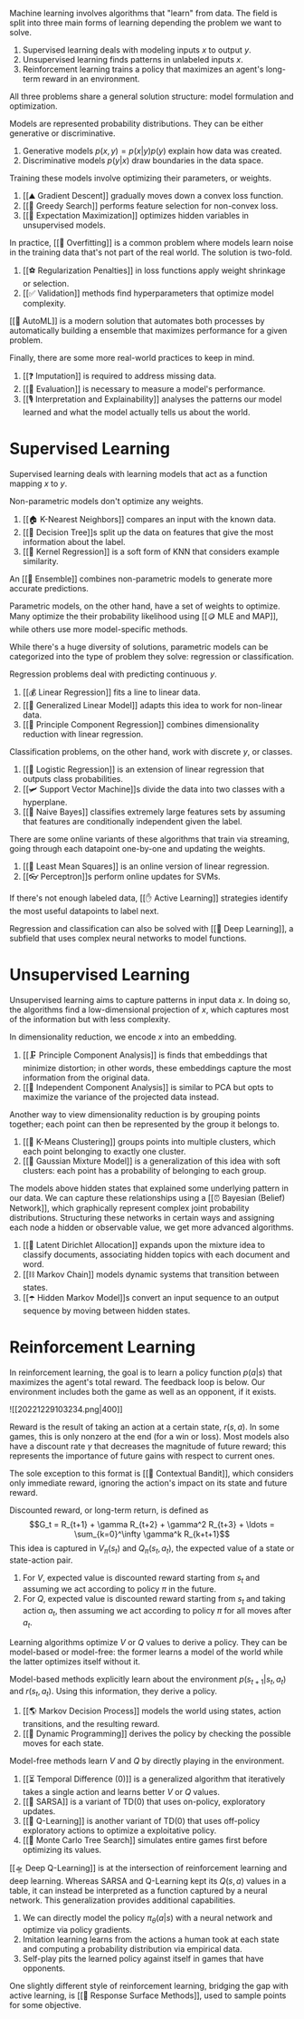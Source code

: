 Machine learning involves algorithms that "learn" from data. The field is split into three main forms of learning depending the problem we want to solve.
1. Supervised learning deals with modeling inputs $x$ to output $y$.
2. Unsupervised learning finds patterns in unlabeled inputs $x$.
3. Reinforcement learning trains a policy that maximizes an agent's long-term reward in an environment.

All three problems share a general solution structure: model formulation and optimization.

Models are represented probability distributions. They can be either generative or discriminative.
1. Generative models $p(x, y) = p(x \vert y)p(y)$ explain how data was created.
2. Discriminative models $p(y \vert x)$ draw boundaries in the data space.

Training these models involve optimizing their parameters, or weights.
1. [[⛰️ Gradient Descent]] gradually moves down a convex loss function.
2. [[🔎 Greedy Search]] performs feature selection for non-convex loss.
3. [[🎉 Expectation Maximization]] optimizes hidden variables in unsupervised models.

In practice, [[👕 Overfitting]] is a common problem where models learn noise in the training data that's not part of the real world. The solution is two-fold.
1. [[⚽️ Regularization Penalties]] in loss functions apply weight shrinkage or selection.
2. [[✅ Validation]] methods find hyperparameters that optimize model complexity.

[[👀 AutoML]] is a modern solution that automates both processes by automatically building a ensemble that maximizes performance for a given problem.

Finally, there are some more real-world practices to keep in mind.
1. [[❓ Imputation]] is required to address missing data.
2. [[💯 Evaluation]] is necessary to measure a model's performance.
3. [[🎙️ Interpretation and Explainability]] analyses the patterns our model learned and what the model actually tells us about the world.

# Supervised Learning
Supervised learning deals with learning models that act as a function mapping $x$ to $y$.

Non-parametric models don't optimize any weights.
1. [[🏠 K-Nearest Neighbors]] compares an input with the known data.
2. [[💭 Decision Tree]]s split up the data on features that give the most information about the label.
3. [[🏯 Kernel Regression]] is a soft form of KNN that considers example similarity.

An [[🎻 Ensemble]] combines non-parametric models to generate more accurate predictions.

Parametric models, on the other hand, have a set of weights to optimize. Many optimize the their probability likelihood using [[🪙 MLE and MAP]], while others use more model-specific methods.

While there's a huge diversity of solutions, parametric models can be categorized into the type of problem they solve: regression or classification.

Regression problems deal with predicting continuous $y$.
1. [[💰 Linear Regression]] fits a line to linear data.
2. [[🥢 Generalized Linear Model]] adapts this idea to work for non-linear data.
3. [[🔨 Principle Component Regression]] combines dimensionality reduction with linear regression.

Classification problems, on the other hand, work with discrete $y$, or classes.
1. [[🦠 Logistic Regression]] is an extension of linear regression that outputs class probabilities.
2. [[🛩️ Support Vector Machine]]s divide the data into two classes with a hyperplane.
3. [[👶 Naive Bayes]] classifies extremely large features sets by assuming that features are conditionally independent given the label.

There are some online variants of these algorithms that train via streaming, going through each datapoint one-by-one and updating the weights.
1. [[🗼 Least Mean Squares]] is an online version of linear regression.
2. [[👓 Perceptron]]s perform online updates for SVMs.

If there's not enough labeled data, [[✋ Active Learning]] strategies identify the most useful datapoints to label next.

Regression and classification can also be solved with [[🧠 Deep Learning]], a subfield that uses complex neural networks to model functions.

# Unsupervised Learning
Unsupervised learning aims to capture patterns in input data $x$. In doing so, the algorithms find a low-dimensional projection of $x$, which captures most of the information but with less complexity.

In dimensionality reduction, we encode $x$ into an embedding.
1. [[🗜️ Principle Component Analysis]] is finds that embeddings that minimize distortion; in other words, these embeddings capture the most information from the original data.
2. [[🍝 Independent Component Analysis]] is similar to PCA but opts to maximize the variance of the projected data instead.

Another way to view dimensionality reduction is by grouping points together; each point can then be represented by the group it belongs to.
1. [[🎒 K-Means Clustering]] groups points into multiple clusters, which each point belonging to exactly one cluster.
2. [[📼 Gaussian Mixture Model]] is a generalization of this idea with soft clusters: each point has a probability of belonging to each group.

The models above hidden states that explained some underlying pattern in our data. We can capture these relationships using a [[⏰ Bayesian (Belief) Network]], which graphically represent complex joint probability distributions. Structuring these networks in certain ways and assigning each node a hidden or observable value, we get more advanced algorithms.
1. [[📄 Latent Dirichlet Allocation]] expands upon the mixture idea to classify documents, associating hidden topics with each document and word.
2. [[⛓️ Markov Chain]] models dynamic systems that transition between states.
3. [[☂️ Hidden Markov Model]]s convert an input sequence to an output sequence by moving between hidden states.

# Reinforcement Learning
In reinforcement learning, the goal is to learn a policy function $p(a \vert s)$ that maximizes the agent's total reward. The feedback loop is below. Our environment includes both the game as well as an opponent, if it exists.

![[20221229103234.png|400]]

Reward is the result of taking an action at a certain state, $r(s, a)$. In some games, this is only nonzero at the end (for a win or loss). Most models also have a discount rate $\gamma$ that decreases the magnitude of future reward; this represents the importance of future gains with respect to current ones.

The sole exception to this format is [[🎰 Contextual Bandit]], which considers only immediate reward, ignoring the action's impact on its state and future reward.

Discounted reward, or long-term return, is defined as $$G_t = R_{t+1} + \gamma R_{t+2} + \gamma^2 R_{t+3} + \ldots = \sum_{k=0}^\infty \gamma^k R_{k+t+1}$$
This idea is captured in $V_\pi(s_t)$ and $Q_\pi(s_t, a_t)$, the expected value of a state or state-action pair.
1. For $V$, expected value is discounted reward starting from $s_t$ and assuming we act according to policy $\pi$ in the future.
2. For $Q$, expected value is discounted reward starting from $s_t$ and taking action $a_t$, then assuming we act according to policy $\pi$ for all moves after $a_t$.

Learning algorithms optimize $V$ or $Q$ values to derive a policy. They can be model-based or model-free: the former learns a model of the world while the latter optimizes itself without it.

Model-based methods explicitly learn about the environment $p(s_{t+1} \vert s_t, a_t)$ and $r(s_t, a_t)$. Using this information, they derive a policy.
1. [[🌎 Markov Decision Process]] models the world using states, action transitions, and the resulting reward.
2. [[🧨 Dynamic Programming]] derives the policy by checking the possible moves for each state.

Model-free methods learn $V$ and $Q$ by directly playing in the environment.
1. [[⏳ Temporal Difference (0)]] is a generalized algorithm that iteratively takes a single action and learns better $V$ or $Q$ values.
2. [[🧭 SARSA]] is a variant of TD(0) that uses on-policy, exploratory updates.
3. [[🔭 Q-Learning]] is another variant of TD(0) that uses off-policy exploratory actions to optimize a exploitative policy.
4. [[🎲 Monte Carlo Tree Search]] simulates entire games first before optimizing its values.

[[🛸 Deep Q-Learning]] is at the intersection of reinforcement learning and deep learning. Whereas SARSA and Q-Learning kept its $Q(s, a)$ values in a table, it can instead be interpreted as a function captured by a neural network. This generalization provides additional capabilities.
1. We can directly model the policy $\pi_\theta(a \vert s)$ with a neural network and optimize via policy gradients.
2. Imitation learning learns from the actions a human took at each state and computing a probability distribution via empirical data.
3. Self-play pits the learned policy against itself in games that have opponents.

One slightly different style of reinforcement learning, bridging the gap with active learning, is [[🚒 Response Surface Methods]], used to sample points for some objective.